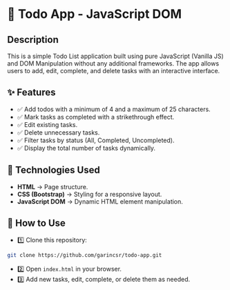 # 📝 Todo App - JavaScript DOM

## Description

This is a simple Todo List application built using pure JavaScript (Vanilla JS) and DOM Manipulation without any additional frameworks. The app allows users to add, edit, complete, and delete tasks with an interactive interface.

## ✨ Features

- ✅ Add todos with a minimum of 4 and a maximum of 25 characters.
- ✅ Mark tasks as completed with a strikethrough effect.
- ✅ Edit existing tasks.
- ✅ Delete unnecessary tasks.
- ✅ Filter tasks by status (All, Completed, Uncompleted).
- ✅ Display the total number of tasks dynamically.

## 🔧 Technologies Used

- **HTML** → Page structure.
- **CSS (Bootstrap)** → Styling for a responsive layout.
- **JavaScript DOM** → Dynamic HTML element manipulation.

## 📌 How to Use

- 1️⃣ Clone this repository:

```sh
git clone https://github.com/garincsr/todo-app.git
```

- 2️⃣ Open `index.html` in your browser.
- 3️⃣ Add new tasks, edit, complete, or delete them as needed.
